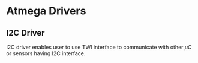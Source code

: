 # Atmega Drivers
## I2C Driver
I2C driver enables user to use TWI interface to communicate with other _μC_ or sensors having I2C interface.
